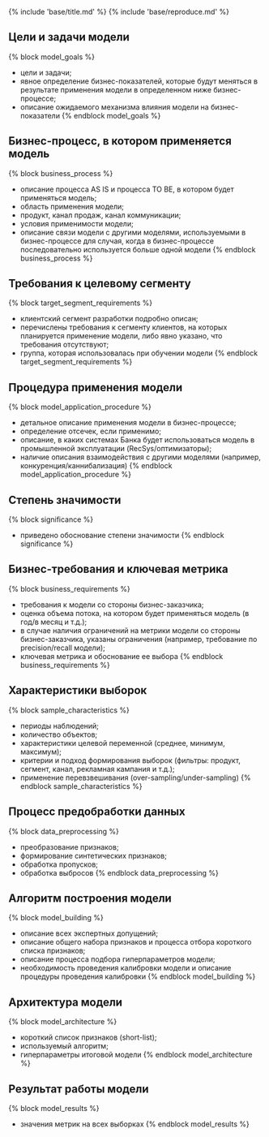 <!-- reporter/templates/base.md -->

{% include 'base/title.md' %}
{% include 'base/reproduce.md' %}

## Цели и задачи модели
{% block model_goals %}
- цели и задачи;
- явное определение бизнес-показателей, которые будут меняться в результате применения модели в определенном ниже бизнес-процессе;
- описание ожидаемого механизма влияния модели на бизнес-показатели
{% endblock model_goals %}

## Бизнес-процесс, в котором применяется модель
{% block business_process %}
- описание процесса AS IS и процесса TO BE, в котором будет применяться модель;
- область применения модели;
- продукт, канал продаж, канал коммуникации;
- условия применимости модели;
- описание связи модели с другими моделями, используемыми в бизнес-процессе для случая, когда в бизнес-процессе последовательно используется больше одной модели
{% endblock business_process %}

## Требования к целевому сегменту
{% block target_segment_requirements %}
- клиентский сегмент разработки подробно описан;
- перечислены требования к сегменту клиентов, на которых планируется применение модели, либо явно указано, что требования отсутствуют;
- группа, которая использовалась при обучении модели
{% endblock target_segment_requirements %}

## Процедура применения модели
{% block model_application_procedure %}
- детальное описание применения модели в бизнес-процессе;
- определение отсечек, если применимо;
- описание, в каких системах Банка будет использоваться модель в промышленной эксплуатации (RecSys/оптимизаторы);
- наличие описания взаимодействия с другими моделями (например, конкуренция/каннибализация)
{% endblock model_application_procedure %}

## Степень значимости
{% block significance %}
- приведено обоснование степени значимости
{% endblock significance %}

## Бизнес-требования и ключевая метрика
{% block business_requirements %}
- требования к модели со стороны бизнес-заказчика;
- оценка объема потока, на котором будет применяться модель (в год/в месяц и т.д.);
- в случае наличия ограничений на метрики модели со стороны бизнес-заказчика, указаны ограничения (например, требование по precision/recall модели);
- ключевая метрика и обоснование ее выбора
{% endblock business_requirements %}

## Характеристики выборок
{% block sample_characteristics %}
- периоды наблюдений;
- количество объектов;
- характеристики целевой переменной (среднее, минимум, максимум);
- критерии и подход формирования выборок (фильтры: продукт, сегмент, канал, рекламная кампания и т.д.);
- применение перевзвешивания (over-sampling/under-sampling)
{% endblock sample_characteristics %}

## Процесс предобработки данных
{% block data_preprocessing %}
- преобразование признаков;
- формирование синтетических признаков;
- обработка пропусков;
- обработка выбросов
{% endblock data_preprocessing %}

## Алгоритм построения модели
{% block model_building %}
- описание всех экспертных допущений;
- описание общего набора признаков и процесса отбора короткого списка признаков;
- описание процесса подбора гиперпараметров модели;
- необходимость проведения калибровки модели и описание процедуры проведения калибровки
{% endblock model_building %}

## Архитектура модели
{% block model_architecture %}
- короткий список признаков (short-list);
- используемый алгоритм;
- гиперпараметры итоговой модели
{% endblock model_architecture %}

## Результат работы модели
{% block model_results %}
- значения метрик на всех выборках
{% endblock model_results %}

